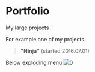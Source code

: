 # Portfolio
My large projects

For example one of my projects.

> **"Ninja"** (started 2016.07.01)

Below exploding menu
![0](https://cloud.githubusercontent.com/assets/19840443/16836363/7b162230-49bd-11e6-9b44-11dc6f8f2a73.png)

